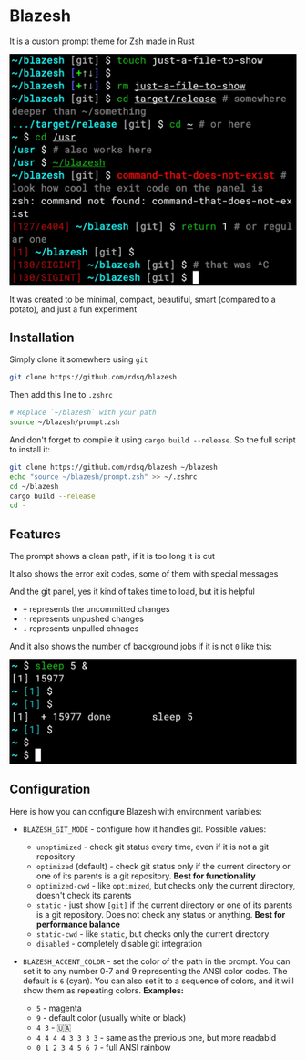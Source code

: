 # Blazesh

It is a custom prompt theme for Zsh made in Rust

![Blazesh demo](./media/demo.jpg)

It was created to be minimal, compact, beautiful, smart (compared to a potato), and just a fun experiment

## Installation

Simply clone it somewhere using `git`

```sh
git clone https://github.com/rdsq/blazesh
```

Then add this line to `.zshrc`

```zsh
# Replace `~/blazesh` with your path
source ~/blazesh/prompt.zsh
```

And don't forget to compile it using `cargo build --release`. So the full script to install it:

```sh
git clone https://github.com/rdsq/blazesh ~/blazesh
echo "source ~/blazesh/prompt.zsh" >> ~/.zshrc
cd ~/blazesh
cargo build --release
cd -
```

## Features

The prompt shows a clean path, if it is too long it is cut

It also shows the error exit codes, some of them with special messages

And the git panel, yes it kind of takes time to load, but it is helpful

- `+` represents the uncommitted changes
- `↑` represents unpushed changes
- `↓` represents unpulled chnages

And it also shows the number of background jobs if it is not `0` like this:

![Blazesh showing the jobs number in brackets as 1 after running `sleep 5` on background](./media/jobs.jpg)

## Configuration

Here is how you can configure Blazesh with environment variables:

- `BLAZESH_GIT_MODE` - configure how it handles git. Possible values:
    - `unoptimized` - check git status every time, even if it is not a git repository
    - `optimized` (default) - check git status only if the current directory or one of its parents is a git repository. **Best for functionality**
    - `optimized-cwd` - like `optimized`, but checks only the current directory, doesn't check its parents
    - `static` - just show `[git]` if the current directory or one of its parents is a git repository. Does not check any status or anything. **Best for performance balance**
    - `static-cwd` - like `static`, but checks only the current directory
    - `disabled` - completely disable git integration

- `BLAZESH_ACCENT_COLOR` - set the color of the path in the prompt. You can set it to any number 0-7 and 9 representing the ANSI color codes. The default is `6` (cyan). You can also set it to a sequence of colors, and it will show them as repeating colors. **Examples:**
    - `5` - magenta
    - `9` - default color (usually white or black)
    - `4 3` - 🇺🇦
    - `4 4 4 4 3 3 3 3` - same as the previous one, but more readabld
    - `0 1 2 3 4 5 6 7` - full ANSI rainbow
